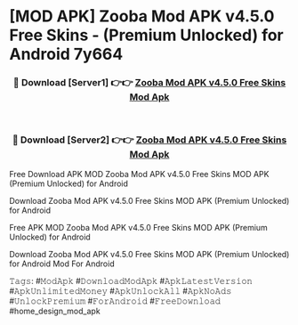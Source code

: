 # [MOD APK] Zooba Mod APK v4.5.0 Free Skins - (Premium Unlocked) for Android 7y664



<div align="center">
<h3>🔴 Download [Server1] 👉👉 <a href="https://momento.my/?title=Zooba_Mod_APK_v4.5.0_Free_Skins">Zooba Mod APK v4.5.0 Free Skins Mod Apk</a></h3><br>

<h3>🔴 Download [Server2] 👉👉 <a href="https://momento.my/?title=Zooba_Mod_APK_v4.5.0_Free_Skins">Zooba Mod APK v4.5.0 Free Skins Mod Apk</a></h3>
</div>



Free Download APK MOD Zooba Mod APK v4.5.0 Free Skins MOD APK (Premium Unlocked) for Android

Download Zooba Mod APK v4.5.0 Free Skins MOD APK (Premium Unlocked) for Android

Free APK MOD Zooba Mod APK v4.5.0 Free Skins MOD APK (Premium Unlocked) for Android

Download Zooba Mod APK v4.5.0 Free Skins MOD APK (Premium Unlocked) for Android Mod For Android

𝚃𝚊𝚐𝚜: #𝙼𝚘𝚍𝙰𝚙𝚔 #𝙳𝚘𝚠𝚗𝚕𝚘𝚊𝚍𝙼𝚘𝚍𝙰𝚙𝚔 #𝙰𝚙𝚔𝙻𝚊𝚝𝚎𝚜𝚝𝚅𝚎𝚛𝚜𝚒𝚘𝚗 #𝙰𝚙𝚔𝚄𝚗𝚕𝚒𝚖𝚒𝚝𝚎𝚍𝙼𝚘𝚗𝚎𝚢 #𝙰𝚙𝚔𝚄𝚗𝚕𝚘𝚌𝚔𝙰𝚕𝚕 #𝙰𝚙𝚔𝙽𝚘𝙰𝚍𝚜 #𝚄𝚗𝚕𝚘𝚌𝚔𝙿𝚛𝚎𝚖𝚒𝚞𝚖 #𝙵𝚘𝚛𝙰𝚗𝚍𝚛𝚘𝚒𝚍 #𝙵𝚛𝚎𝚎𝙳𝚘𝚠𝚗𝚕𝚘𝚊𝚍 #home_design_mod_apk
